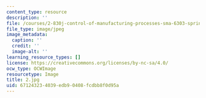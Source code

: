 ```yaml
---
content_type: resource
description: ''
file: /courses/2-830j-control-of-manufacturing-processes-sma-6303-spring-2008/671243234039edb90408fcdbb8f0d95a_2.jpg
file_type: image/jpeg
image_metadata:
  caption: ''
  credit: ''
  image-alt: ''
learning_resource_types: []
license: https://creativecommons.org/licenses/by-nc-sa/4.0/
ocw_type: OCWImage
resourcetype: Image
title: 2.jpg
uid: 67124323-4039-edb9-0408-fcdbb8f0d95a
---
```


